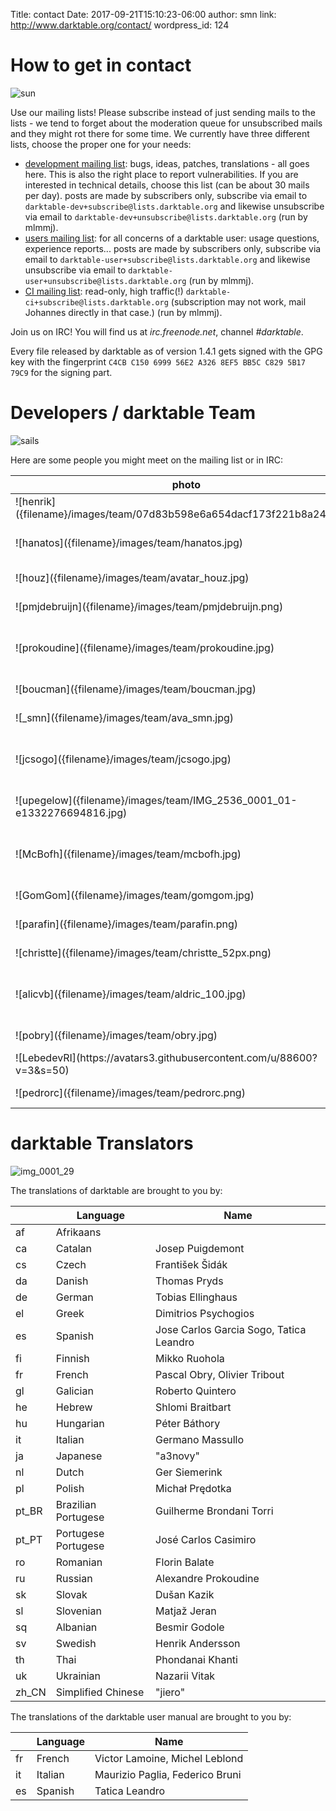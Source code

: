 Title: contact
Date: 2017-09-21T15:10:23-06:00
author: smn
link: http://www.darktable.org/contact/
wordpress_id: 124


# How to get in contact
![sun]({attach}sun.jpg)

Use our mailing lists! Please subscribe instead of just sending mails to the lists - we tend to forget about the moderation queue for unsubscribed mails and they might rot there for some time. We currently have three different lists, choose the proper one for your needs:

  * [development mailing list](https://www.mail-archive.com/darktable-dev@lists.darktable.org/): bugs, ideas, patches, translations - all goes here. This is also the right place to report vulnerabilities. If you are interested in technical details, choose this list (can be about 30 mails per day). posts are made by subscribers only, subscribe via email to `darktable-dev+subscribe@lists.darktable.org` and likewise unsubscribe via email to `darktable-dev+unsubscribe@lists.darktable.org` (run by mlmmj).
  * [users mailing list](https://www.mail-archive.com/darktable-user@lists.darktable.org/): for all concerns of a darktable user: usage questions, experience reports... posts are made by subscribers only, subscribe via email to `darktable-user+subscribe@lists.darktable.org` and likewise unsubscribe via email to `darktable-user+unsubscribe@lists.darktable.org` (run by mlmmj).
  * [CI mailing list](https://www.mail-archive.com/darktable-ci@lists.darktable.org/): read-only, high traffic(!) `darktable-ci+subscribe@lists.darktable.org` (subscription may not work, mail Johannes directly in that case.) (run by mlmmj).

Join us on IRC! You will find us at _irc.freenode.net_, channel _#darktable_.

Every file released by darktable as of version 1.4.1 gets signed with the GPG key with the fingerprint `C4CB C150 6999 56E2 A326 8EF5 BB5C C829 5B17 79C9` for the signing part.


# Developers / darktable Team
![sails]({attach}sails.jpg)

Here are some people you might meet on the mailing list or in IRC:
<table class='smalltext altrows' markdown=1>
<thead>
<tr class="odd" >
<th >photo
</th>
<th >irc nick
</th>
<th >real name
</th>
<th >project role
</th>
<th >homepage
</th>
<th >gallery
</th>
</tr>
</thead>
<tbody >
<tr class="even" >
<td >![henrik]({filename}/images/team/07d83b598e6a654dacf173f221b8a241.png)
</td>
<td >dinamic
</td>
<td >Henrik Andersson
</td>
<td >developer / translator
</td>
<td >[homepage](http://www.ohloh.net/accounts/hean01/)
</td>
<td >[gallery](http://www.flickr.com/photos/dinamic/)
</td>
</tr>
<tr class="odd" >
<td >![hanatos]({filename}/images/team/hanatos.jpg)
</td>
<td >hanatos
</td>
<td >Johannes Hanika
</td>
<td >project founder / developer
</td>
<td >[homepage](http://jo.dreggn.org/home/)
</td>
<td >
</td>
</tr>
<tr class="even" >
<td >![houz]({filename}/images/team/avatar_houz.jpg)
</td>
<td >houz
</td>
<td >Tobias Ellinghaus
</td>
<td >developer / translator
</td>
<td >[homepage](http://houz.org/)
</td>
<td >
</td>
</tr>
<tr class="odd" >
<td >![pmjdebruijn]({filename}/images/team/pmjdebruijn.png)
</td>
<td >pmjdebruijn
</td>
<td >Pascal de Bruijn
</td>
<td >color management
</td>
<td >[homepage](http://blog.pcode.nl/)
</td>
<td >[gallery](http://photos.pcode.nl/)
</td>
</tr>
<tr class="even" >
<td >![prokoudine]({filename}/images/team/prokoudine.jpg)
</td>
<td >prokoudine
</td>
<td >Alexandre Prokoudine
</td>
<td >translation expert / day one battle tester
</td>
<td >[homepage](http://prokoudine.info/)
</td>
<td >[gallery](http://prokoudine.info/gallery/)
</td>
</tr>
<tr class="odd" >
<td >![boucman]({filename}/images/team/boucman.jpg)
</td>
<td >Boucman
</td>
<td >Jérémy Rosen
</td>
<td >miscellaneous
</td>
<td >
</td>
<td >[gallery](https://picasaweb.google.com/103880712495616324041)
</td>
</tr>
<tr class="even" >
<td >![_smn]({filename}/images/team/ava_smn.jpg)
</td>
<td >_smn
</td>
<td >Simon Spannagel
</td>
<td >webmaster / miscellaneous
</td>
<td >
</td>
<td >[gallery](http://www.fourdimensions.eu)
</td>
</tr>
<tr class="odd" >
<td >![jcsogo]({filename}/images/team/jcsogo.jpg)
</td>
<td >jcsogo
</td>
<td >José Carlos García Sogo
</td>
<td >miscellaneous
</td>
<td >
</td>
<td >[gallery](http://www.flickr.com/photos/jsogo)
</td>
</tr>
<tr class="even" >
<td >![upegelow]({filename}/images/team/IMG_2536_0001_01-e1332276694816.jpg)
</td>
<td >pegelow
</td>
<td >Ulrich Pegelow
</td>
<td >OpenCL expert / blog author
</td>
<td >
</td>
<td >[gallery](http://www.tongareva.de/)
</td>
</tr>
<tr class="odd" >
<td >![McBofh]({filename}/images/team/mcbofh.jpg)
</td>
<td >McBofh
</td>
<td >James C. McPherson
</td>
<td >Solaris package maintainer / miscellaneous
</td>
<td >[homepage](http://www.jmcpdotcom.com/blog)
</td>
<td >
</td>
</tr>
<tr class="even" >
<td >![GomGom]({filename}/images/team/gomgom.jpg)
</td>
<td >GomGom
</td>
<td >Edouard Gomez
</td>
<td >
</td>
<td >
</td>
<td >
</td>
</tr>
<tr class="odd" >
<td >![parafin]({filename}/images/team/parafin.png)
</td>
<td >parafin
</td>
<td >Igor Kuzmin
</td>
<td >OS X package maintainer
</td>
<td >[homepage](http://paraf.in/)
</td>
<td >[gallery](http://wiki.paraf.in/~parafin/photos)
</td>
</tr>
<tr class="even" >
<td >![christte]({filename}/images/team/christte_52px.png)
</td>
<td >christte
</td>
<td >Christian Tellefsen
</td>
<td >miscellaneous
</td>
<td >[homepage](http://www.tellefsen.net/)
</td>
<td >
</td>
</tr>
<tr class="odd" >
<td >![alicvb]({filename}/images/team/aldric_100.jpg)
</td>
<td >alicvb
</td>
<td >Aldric Renaudin
</td>
<td >developer (masks, multi-instances)
</td>
<td >
</td>
<td >
</td>
</tr>
<tr class="even" >
<td >![pobry]({filename}/images/team/obry.jpg)
</td>
<td >pobry
</td>
<td >Pascal Obry
</td>
<td >miscellaneous
</td>
<td >[homepage](http://www.obry.net/)
</td>
<td >[gallery](http://photos.obry.net)
</td>
</tr>
<tr class="odd" >
<td >![LebedevRI](https://avatars3.githubusercontent.com/u/88600?v=3&s=50)
</td>
<td >LebedevRI
</td>
<td >Roman Lebedev
</td>
<td >developer
</td>
<td >
</td>
<td >
</td>
</tr>
<tr class="even" >
<td >![pedrorc]({filename}/images/team/pedrorc.png)
</td>
<td >pedrocr
</td>
<td >Pedro Côrte-Real
</td>
<td >developer
</td>
<td >[homepage](http://pedrocr.pt/)
</td>
<td >[gallery](https://www.flickr.com/photos/pedrocr/)
</td>
</tr>
</tbody>
</table>


# darktable Translators
![img_0001_29]({attach}img_0001_29.jpg)


The translations of darktable are brought to you by:
<table class='smalltext altrows' markdown=1>
<thead>
<tr class="odd" >
<th >
</th>
<th >Language
</th>
<th >Name
</th>
</tr>
</thead>
<tbody >
<tr class="even" >
<td >af
</td>
<td >Afrikaans
</td>
<td >
</td>
</tr>
<tr class="odd" >
<td >ca
</td>
<td >Catalan
</td>
<td >Josep Puigdemont
</td>
</tr>
<tr class="even" >
<td >cs
</td>
<td >Czech
</td>
<td >František Šidák
</td>
</tr>
<tr class="odd" >
<td >da
</td>
<td >Danish
</td>
<td >Thomas Pryds
</td>
</tr>
<tr class="even" >
<td >de
</td>
<td >German
</td>
<td >Tobias Ellinghaus
</td>
</tr>
<tr class="odd" >
<td >el
</td>
<td >Greek
</td>
<td >Dimitrios Psychogios
</td>
</tr>
<tr class="even" >
<td >es
</td>
<td >Spanish
</td>
<td >Jose Carlos Garcia Sogo, Tatica Leandro
</td>
</tr>
<tr class="odd" >
<td >fi
</td>
<td >Finnish
</td>
<td >Mikko Ruohola
</td>
</tr>
<tr class="even" >
<td >fr
</td>
<td >French
</td>
<td >Pascal Obry, Olivier Tribout
</td>
</tr>
<tr class="odd" >
<td >gl
</td>
<td >Galician
</td>
<td >Roberto Quintero
</td>
</tr>
<tr class="odd" >
<td >he
</td>
<td >Hebrew
</td>
<td >Shlomi Braitbart
</td>
</tr>
<tr class="even" >
<td >hu
</td>
<td >Hungarian
</td>
<td >Péter Báthory
</td>
</tr>
<tr class="odd" >
<td >it
</td>
<td >Italian
</td>
<td >Germano Massullo
</td>
</tr>
<tr class="even" >
<td >ja
</td>
<td >Japanese
</td>
<td >"a3novy"
</td>
</tr>
<tr class="odd" >
<td >nl
</td>
<td >Dutch
</td>
<td >Ger Siemerink
</td>
</tr>
<tr class="even" >
<td >pl
</td>
<td >Polish
</td>
<td >Michał Prędotka
</td>
</tr>
<tr class="odd" >
<td >pt_BR
</td>
<td >Brazilian Portugese
</td>
<td >Guilherme Brondani Torri
</td>
</tr>
<tr class="even" >
<td >pt_PT
</td>
<td >Portugese Portugese
</td>
<td >José Carlos Casimiro
</td>
</tr>
<tr class="odd" >
<td >ro
</td>
<td >Romanian
</td>
<td >Florin Balate
</td>
</tr>
<tr class="even" >
<td >ru
</td>
<td >Russian
</td>
<td >Alexandre Prokoudine
</td>
</tr>
<tr class="odd" >
<td >sk
</td>
<td >Slovak
</td>
<td >Dušan Kazik
</td>
</tr>
<tr class="even" >
<td >sl
</td>
<td >Slovenian
</td>
<td >Matjaž Jeran
</td>
</tr>
<tr class="odd" >
<td >sq
</td>
<td >Albanian
</td>
<td >Besmir Godole
</td>
</tr>
<tr class="even" >
<td >sv
</td>
<td >Swedish
</td>
<td >Henrik Andersson
</td>
</tr>
<tr class="odd" >
<td >th
</td>
<td >Thai
</td>
<td >Phondanai Khanti
</td>
</tr>
<tr class="even" >
<td >uk
</td>
<td >Ukrainian
</td>
<td >Nazarii Vitak
</td>
</tr>
<tr class="odd" >
<td >zh_CN
</td>
<td >Simplified Chinese
</td>
<td >"jiero"
</td>
</tr>
</tbody>
</table>

The translations of the darktable user manual are brought to you by:

<table class='smalltext altrows' markdown=1>
<thead>
<tr class="odd" >
<th >
</th>
<th >Language
</th>
<th >Name
</th>
</tr>
</thead>
<tbody >
<tr class="even" >
<td >fr
</td>
<td >French
</td>
<td >Victor Lamoine, Michel Leblond
</td>
</tr>
<tr class="odd" >
<td >it
</td>
<td >Italian
</td>
<td >Maurizio Paglia, Federico Bruni
</td>
</tr>
<tr class="even" >
<td >es
</td>
<td >Spanish
</td>
<td >Tatica Leandro
</td>
</tr>
</tbody>
</table>
